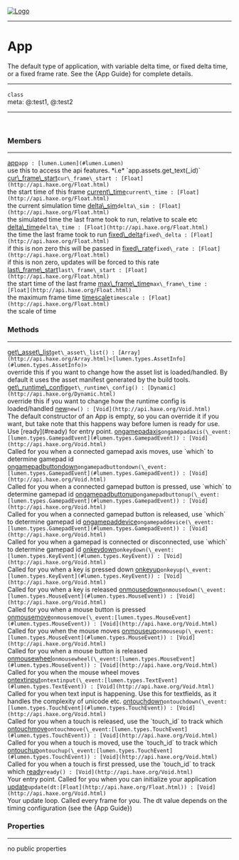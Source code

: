 
[![Logo](../../images/logo.png)](../../api/index.html)

---



<h1>App</h1>

The default type of application, with variable delta time, or fixed delta time, or a fixed frame rate. See the {App Guide} for complete details.

---

`class`
<span class="meta">
<br/>meta: @:test1, @:test2
</span>


---

&nbsp;
&nbsp;

<h3>Members</h3> <hr/><span class="member apipage">
            <a name="app"><a class="lift" href="#app">app</a></a><code class="signature apipage">app : [lumen.Lumen](#lumen.Lumen)</code><br/></span>
        <span class="small_desc_flat">use this to access the api features. *i.e* `app.assets.get_text(_id)`</span><span class="member apipage">
            <a name="cur_frame_start"><a class="lift" href="#cur_frame_start">cur\_frame\_start</a></a><code class="signature apipage">cur\_frame\_start : [Float](http://api.haxe.org/Float.html)</code><br/></span>
        <span class="small_desc_flat">the start time of this frame</span><span class="member apipage">
            <a name="current_time"><a class="lift" href="#current_time">current\_time</a></a><code class="signature apipage">current\_time : [Float](http://api.haxe.org/Float.html)</code><br/></span>
        <span class="small_desc_flat">the current simulation time</span><span class="member apipage">
            <a name="delta_sim"><a class="lift" href="#delta_sim">delta\_sim</a></a><code class="signature apipage">delta\_sim : [Float](http://api.haxe.org/Float.html)</code><br/></span>
        <span class="small_desc_flat">the simulated time the last frame took to run, relative to scale etc</span><span class="member apipage">
            <a name="delta_time"><a class="lift" href="#delta_time">delta\_time</a></a><code class="signature apipage">delta\_time : [Float](http://api.haxe.org/Float.html)</code><br/></span>
        <span class="small_desc_flat">the time the last frame took to run</span><span class="member apipage">
            <a name="fixed_delta"><a class="lift" href="#fixed_delta">fixed\_delta</a></a><code class="signature apipage">fixed\_delta : [Float](http://api.haxe.org/Float.html)</code><br/></span>
        <span class="small_desc_flat">if this is non zero this will be passed in</span><span class="member apipage">
            <a name="fixed_rate"><a class="lift" href="#fixed_rate">fixed\_rate</a></a><code class="signature apipage">fixed\_rate : [Float](http://api.haxe.org/Float.html)</code><br/></span>
        <span class="small_desc_flat">if this is non zero, updates will be forced to this rate</span><span class="member apipage">
            <a name="last_frame_start"><a class="lift" href="#last_frame_start">last\_frame\_start</a></a><code class="signature apipage">last\_frame\_start : [Float](http://api.haxe.org/Float.html)</code><br/></span>
        <span class="small_desc_flat">the start time of the last frame</span><span class="member apipage">
            <a name="max_frame_time"><a class="lift" href="#max_frame_time">max\_frame\_time</a></a><code class="signature apipage">max\_frame\_time : [Float](http://api.haxe.org/Float.html)</code><br/></span>
        <span class="small_desc_flat">the maximum frame time</span><span class="member apipage">
            <a name="timescale"><a class="lift" href="#timescale">timescale</a></a><code class="signature apipage">timescale : [Float](http://api.haxe.org/Float.html)</code><br/></span>
        <span class="small_desc_flat">the scale of time</span>

<h3>Methods</h3> <hr/><span class="method apipage">
            <a name="get_asset_list"><a class="lift" href="#get_asset_list">get\_asset\_list</a></a><code class="signature apipage">get\_asset\_list() : [Array](http://api.haxe.org/Array.html)&lt;[lumen.types.AssetInfo](#lumen.types.AssetInfo)&gt;</code><br/><span class="small_desc_flat">override this if you want to change how the asset list is loaded/handled. By default it uses the asset manifest generated by the build tools.</span>
        </span>
    <span class="method apipage">
            <a name="get_runtime_config"><a class="lift" href="#get_runtime_config">get\_runtime\_config</a></a><code class="signature apipage">get\_runtime\_config() : [Dynamic](http://api.haxe.org/Dynamic.html)</code><br/><span class="small_desc_flat">override this if you want to change how the runtime config is loaded/handled</span>
        </span>
    <span class="method apipage">
            <a name="new"><a class="lift" href="#new">new</a></a><code class="signature apipage">new() : [Void](http://api.haxe.org/Void.html)</code><br/><span class="small_desc_flat">The default constructor of an App is empty, so you can override it if you want, but take note that this happens way before lumen is ready for use. Use [ready](#ready) for entry point.</span>
        </span>
    <span class="method apipage">
            <a name="ongamepadaxis"><a class="lift" href="#ongamepadaxis">ongamepadaxis</a></a><code class="signature apipage">ongamepadaxis(\_event:<span>[lumen.types.GamepadEvent](#lumen.types.GamepadEvent)</span>) : [Void](http://api.haxe.org/Void.html)</code><br/><span class="small_desc_flat">Called for you when a connected gamepad axis moves, use `which` to determine gamepad id</span>
        </span>
    <span class="method apipage">
            <a name="ongamepadbuttondown"><a class="lift" href="#ongamepadbuttondown">ongamepadbuttondown</a></a><code class="signature apipage">ongamepadbuttondown(\_event:<span>[lumen.types.GamepadEvent](#lumen.types.GamepadEvent)</span>) : [Void](http://api.haxe.org/Void.html)</code><br/><span class="small_desc_flat">Called for you when a connected gamepad button is pressed, use `which` to determine gamepad id</span>
        </span>
    <span class="method apipage">
            <a name="ongamepadbuttonup"><a class="lift" href="#ongamepadbuttonup">ongamepadbuttonup</a></a><code class="signature apipage">ongamepadbuttonup(\_event:<span>[lumen.types.GamepadEvent](#lumen.types.GamepadEvent)</span>) : [Void](http://api.haxe.org/Void.html)</code><br/><span class="small_desc_flat">Called for you when a connected gamepad button is released, use `which` to determine gamepad id</span>
        </span>
    <span class="method apipage">
            <a name="ongamepaddevice"><a class="lift" href="#ongamepaddevice">ongamepaddevice</a></a><code class="signature apipage">ongamepaddevice(\_event:<span>[lumen.types.GamepadEvent](#lumen.types.GamepadEvent)</span>) : [Void](http://api.haxe.org/Void.html)</code><br/><span class="small_desc_flat">Called for you when a gamepad is connected or disconnected, use `which` to determine gamepad id</span>
        </span>
    <span class="method apipage">
            <a name="onkeydown"><a class="lift" href="#onkeydown">onkeydown</a></a><code class="signature apipage">onkeydown(\_event:<span>[lumen.types.KeyEvent](#lumen.types.KeyEvent)</span>) : [Void](http://api.haxe.org/Void.html)</code><br/><span class="small_desc_flat">Called for you when a key is pressed down</span>
        </span>
    <span class="method apipage">
            <a name="onkeyup"><a class="lift" href="#onkeyup">onkeyup</a></a><code class="signature apipage">onkeyup(\_event:<span>[lumen.types.KeyEvent](#lumen.types.KeyEvent)</span>) : [Void](http://api.haxe.org/Void.html)</code><br/><span class="small_desc_flat">Called for you when a key is released</span>
        </span>
    <span class="method apipage">
            <a name="onmousedown"><a class="lift" href="#onmousedown">onmousedown</a></a><code class="signature apipage">onmousedown(\_event:<span>[lumen.types.MouseEvent](#lumen.types.MouseEvent)</span>) : [Void](http://api.haxe.org/Void.html)</code><br/><span class="small_desc_flat">Called for you when a mouse button is pressed</span>
        </span>
    <span class="method apipage">
            <a name="onmousemove"><a class="lift" href="#onmousemove">onmousemove</a></a><code class="signature apipage">onmousemove(\_event:<span>[lumen.types.MouseEvent](#lumen.types.MouseEvent)</span>) : [Void](http://api.haxe.org/Void.html)</code><br/><span class="small_desc_flat">Called for you when the mouse moves</span>
        </span>
    <span class="method apipage">
            <a name="onmouseup"><a class="lift" href="#onmouseup">onmouseup</a></a><code class="signature apipage">onmouseup(\_event:<span>[lumen.types.MouseEvent](#lumen.types.MouseEvent)</span>) : [Void](http://api.haxe.org/Void.html)</code><br/><span class="small_desc_flat">Called for you when a mouse button is released</span>
        </span>
    <span class="method apipage">
            <a name="onmousewheel"><a class="lift" href="#onmousewheel">onmousewheel</a></a><code class="signature apipage">onmousewheel(\_event:<span>[lumen.types.MouseEvent](#lumen.types.MouseEvent)</span>) : [Void](http://api.haxe.org/Void.html)</code><br/><span class="small_desc_flat">Called for you when the mouse wheel moves</span>
        </span>
    <span class="method apipage">
            <a name="ontextinput"><a class="lift" href="#ontextinput">ontextinput</a></a><code class="signature apipage">ontextinput(\_event:<span>[lumen.types.TextEvent](#lumen.types.TextEvent)</span>) : [Void](http://api.haxe.org/Void.html)</code><br/><span class="small_desc_flat">Called for you when text input is happening. Use this for textfields, as it handles the complexity of unicode etc.</span>
        </span>
    <span class="method apipage">
            <a name="ontouchdown"><a class="lift" href="#ontouchdown">ontouchdown</a></a><code class="signature apipage">ontouchdown(\_event:<span>[lumen.types.TouchEvent](#lumen.types.TouchEvent)</span>) : [Void](http://api.haxe.org/Void.html)</code><br/><span class="small_desc_flat">Called for you when a touch is released, use the `touch_id` to track which</span>
        </span>
    <span class="method apipage">
            <a name="ontouchmove"><a class="lift" href="#ontouchmove">ontouchmove</a></a><code class="signature apipage">ontouchmove(\_event:<span>[lumen.types.TouchEvent](#lumen.types.TouchEvent)</span>) : [Void](http://api.haxe.org/Void.html)</code><br/><span class="small_desc_flat">Called for you when a touch is moved, use the `touch_id` to track which</span>
        </span>
    <span class="method apipage">
            <a name="ontouchup"><a class="lift" href="#ontouchup">ontouchup</a></a><code class="signature apipage">ontouchup(\_event:<span>[lumen.types.TouchEvent](#lumen.types.TouchEvent)</span>) : [Void](http://api.haxe.org/Void.html)</code><br/><span class="small_desc_flat">Called for you when a touch is first pressed, use the `touch_id` to track which</span>
        </span>
    <span class="method apipage">
            <a name="ready"><a class="lift" href="#ready">ready</a></a><code class="signature apipage">ready() : [Void](http://api.haxe.org/Void.html)</code><br/><span class="small_desc_flat">Your entry point. Called for you when you can initialize your application</span>
        </span>
    <span class="method apipage">
            <a name="update"><a class="lift" href="#update">update</a></a><code class="signature apipage">update(dt:<span>[Float](http://api.haxe.org/Float.html)</span>) : [Void](http://api.haxe.org/Void.html)</code><br/><span class="small_desc_flat">Your update loop. Called every frame for you. The dt value depends on the timing configuration (see the {App Guide})</span>
        </span>
    

<h3>Properties</h3> <hr/>no public properties

&nbsp;
&nbsp;
&nbsp;